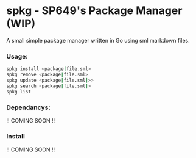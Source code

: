 # spkg - SP649's Package Manager (WIP)
A small simple package manager written in Go using sml markdown files.
### Usage:
```bash
spkg install <package|file.sml>
spkg remove <package|file.sml>
spkg update <package|file.sml|>>
spkg search <package|file.sml|>
spkg list
```
### Dependancys:
!! COMING SOON !!
### Install
!! COMING SOON !!
